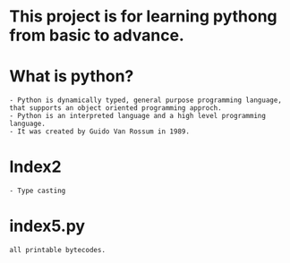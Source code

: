 # This project is for learning pythong from basic to advance.
# What is python?
    - Python is dynamically typed, general purpose programming language, that supports an object oriented programming approch.
    - Python is an interpreted language and a high level programming language.
    - It was created by Guido Van Rossum in 1989.
# Index2 
    - Type casting
# index5.py
    all printable bytecodes.